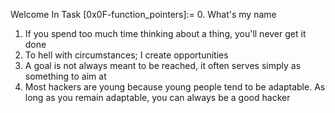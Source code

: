 Welcome In Task [0x0F-function_pointers]:=
 0. What's my name 
 1. If you spend too much time thinking about a thing, you'll never get it done 
 2. To hell with circumstances; I create opportunities 
 3. A goal is not always meant to be reached, it often serves simply as something to aim at 
 4. Most hackers are young because young people tend to be adaptable. As long as you remain adaptable, you can always be a good hacker 
